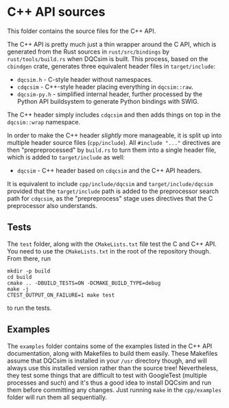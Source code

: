 C++ API sources
===============

This folder contains the source files for the C++ API.

The C++ API is pretty much just a thin wrapper around the C API, which is
generated from the Rust sources in `rust/src/bindings` by
`rust/tools/build.rs` when DQCsim is built. This process, based on the
`cbindgen` crate, generates three equivalent header files in `target/include`:

 - `dqcsim.h` - C-style header without namespaces.
 - `cdqcsim` - C++-style header placing everything in `dqcsim::raw`.
 - `dqcsim-py.h` - simplified internal header, further processed by the Python
   API buildsystem to generate Python bindings with SWIG.

The C++ header simply includes `cdqcsim` and then adds things on top in the
`dqcsim::wrap` namespace.

In order to make the C++ header *slightly* more manageable, it is split up into
multiple header source files (`cpp/include`). All `#include "..."` directives
are then "prepreprocessed" by `build.rs` to turn them into a single header
file, which is added to `target/include` as well:

 - `dqcsim` - C++ header based on `cdqcsim` and the C++ API headers.

It is equivalent to include `cpp/include/dqcsim` and `target/include/dqcsim`
provided that the `target/include` path is added to the preprocessor search
path for `cdqcsim`, as the "prepreprocess" stage uses directives that the
C preprocessor also understands.

Tests
-----

The `test` folder, along with the `CMakeLists.txt` file test the C and C++ API.
You need to use the `CMakeLists.txt` in the root of the repository though. From
there, run

    mkdir -p build
    cd build
    cmake .. -DBUILD_TESTS=ON -DCMAKE_BUILD_TYPE=debug
    make -j
    CTEST_OUTPUT_ON_FAILURE=1 make test

to run the tests.

Examples
--------

The `examples` folder contains some of the examples listed in the C++ API
documentation, along with Makefiles to build them easily. These Makefiles
assume that DQCsim is installed in your `/usr` directory though, and will
always use this installed version rather than the source tree! Nevertheless,
they test some things that are difficult to test with GoogleTest (multiple
processes and such) and it's thus a good idea to install DQCsim and run them
before committing any changes. Just running `make` in the `cpp/examples` folder
will run them all sequentially.
